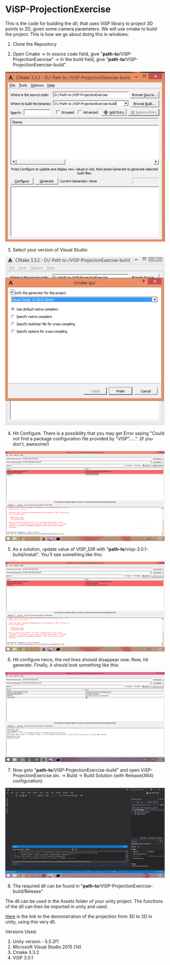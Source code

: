 # ViSP-ProjectionExercise
This is the code for building the dll, that uses ViSP library to project 3D points to 2D, given some camera parameters. We will use cmake to build the project. This is how we go about doing this in windows:

1. Clone the Repository

2. Open Cmake -> In source code field, give "**path-to**/ViSP-ProjectionExercise" -> In the build field, give "**path-to**/ViSP-ProjectionExercise-build".

![Alt text](./images/cmake-img.PNG?raw=true "Screen")

3. Select your version of Visual Studio:

![Alt text](./images/cmake-img_win.PNG?raw=true "Screen")

4. Hit Configure. There is a possibility that you may get Error saying "Could not find a package configuration file provided by "ViSP".....". (if you don't, awesome!)

![Alt text](./images/cmake-dir-not-found.PNG?raw=true "Screen")

5. As a solution, update value of VISP_DIR with "**path-to**/visp-3.0.1-build/install". You'll see something like this:

![Alt text](./images/cmake-with-path.PNG?raw=true "Screen")

6. Hit configure twice, the red lines shoiuld disappear now. Now, hit generate. Finally, it should look something like this:

![Alt text](./images/cmake-generated.PNG?raw=true "Screen")

7. Now goto "**path-to**/ViSP-ProjectionExercise-build" and open ViSP-ProjectionExercise.sln. -> Build -> Build Solution (with Release(X64) configuration).

![Alt text](./images/VS14-BuildProjectFinal.PNG?raw=true "Screen")

8. The required dll can be found in "**path-to**/ViSP-ProjectionExercise-build/Release"

The dll can be used in the Assets folder of your unity project. The functions of the dll can then be imported in unity and used.

[Here](https://github.com/aryamihirsingh/ViSP-UnityPlugin) is the link to the demonstration of the projection from 3D to 2D in unity, using this very dll.

Versions Used:
1. Unity version - 5.5.2f1
2. Microsoft Visual Studio 2015 (14)
3. Cmake 3.3.2
4. ViSP 3.0.1
